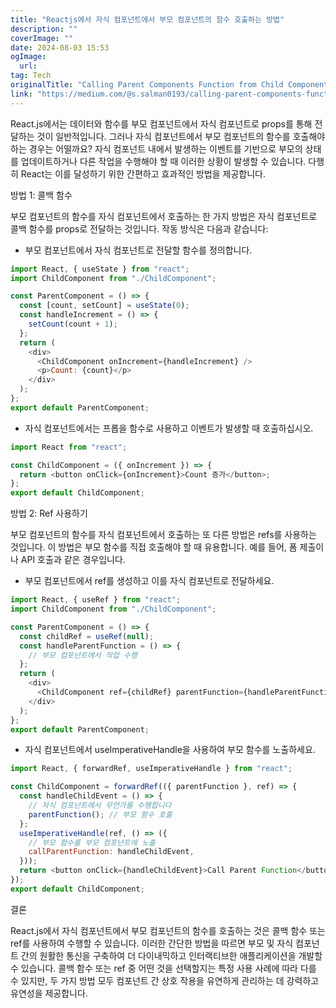 ```yaml
---
title: "Reactjs에서 자식 컴포넌트에서 부모 컴포넌트의 함수 호출하는 방법"
description: ""
coverImage: ""
date: 2024-08-03 15:53
ogImage: 
  url: 
tag: Tech
originalTitle: "Calling Parent Components Function from Child Component in Reactjs"
link: "https://medium.com/@s.salman0193/calling-parent-components-function-from-child-component-in-react-js-e2d550ccd66b"
---
```




React.js에서는 데이터와 함수를 부모 컴포넌트에서 자식 컴포넌트로 props를 통해 전달하는 것이 일반적입니다. 그러나 자식 컴포넌트에서 부모 컴포넌트의 함수를 호출해야 하는 경우는 어떨까요? 자식 컴포넌트 내에서 발생하는 이벤트를 기반으로 부모의 상태를 업데이트하거나 다른 작업을 수행해야 할 때 이러한 상황이 발생할 수 있습니다. 다행히 React는 이를 달성하기 위한 간편하고 효과적인 방법을 제공합니다.

방법 1: 콜백 함수

부모 컴포넌트의 함수를 자식 컴포넌트에서 호출하는 한 가지 방법은 자식 컴포넌트로 콜백 함수를 props로 전달하는 것입니다. 작동 방식은 다음과 같습니다:

- 부모 컴포넌트에서 자식 컴포넌트로 전달할 함수를 정의합니다.

<div class="content-ad"></div>

```js
import React, { useState } from "react";
import ChildComponent from "./ChildComponent";

const ParentComponent = () => {
  const [count, setCount] = useState(0);
  const handleIncrement = () => {
    setCount(count + 1);
  };
  return (
    <div>
      <ChildComponent onIncrement={handleIncrement} />
      <p>Count: {count}</p>
    </div>
  );
};
export default ParentComponent;
```

- 자식 컴포넌트에서는 프롭을 함수로 사용하고 이벤트가 발생할 때 호출하십시오.

```js
import React from "react";

const ChildComponent = ({ onIncrement }) => {
  return <button onClick={onIncrement}>Count 증가</button>;
};
export default ChildComponent;
```

방법 2: Ref 사용하기

<div class="content-ad"></div>

부모 컴포넌트의 함수를 자식 컴포넌트에서 호출하는 또 다른 방법은 refs를 사용하는 것입니다. 이 방법은 부모 함수를 직접 호출해야 할 때 유용합니다. 예를 들어, 폼 제출이나 API 호출과 같은 경우입니다.

- 부모 컴포넌트에서 ref를 생성하고 이를 자식 컴포넌트로 전달하세요.

```js
import React, { useRef } from "react";
import ChildComponent from "./ChildComponent";

const ParentComponent = () => {
  const childRef = useRef(null);
  const handleParentFunction = () => {
    // 부모 컴포넌트에서 작업 수행
  };
  return (
    <div>
      <ChildComponent ref={childRef} parentFunction={handleParentFunction} />
    </div>
  );
};
export default ParentComponent;
```

- 자식 컴포넌트에서 useImperativeHandle을 사용하여 부모 함수를 노출하세요.

<div class="content-ad"></div>

```js
import React, { forwardRef, useImperativeHandle } from "react";

const ChildComponent = forwardRef(({ parentFunction }, ref) => {
  const handleChildEvent = () => {
    // 자식 컴포넌트에서 무언가를 수행합니다
    parentFunction(); // 부모 함수 호출
  };
  useImperativeHandle(ref, () => ({
    // 부모 함수를 부모 컴포넌트에 노출
    callParentFunction: handleChildEvent,
  }));
  return <button onClick={handleChildEvent}>Call Parent Function</button>;
});
export default ChildComponent;
```

결론

React.js에서 자식 컴포넌트에서 부모 컴포넌트의 함수를 호출하는 것은 콜백 함수 또는 ref를 사용하여 수행할 수 있습니다. 이러한 간단한 방법을 따르면 부모 및 자식 컴포넌트 간의 원활한 통신을 구축하여 더 다이내믹하고 인터랙티브한 애플리케이션을 개발할 수 있습니다. 콜백 함수 또는 ref 중 어떤 것을 선택할지는 특정 사용 사례에 따라 다를 수 있지만, 두 가지 방법 모두 컴포넌트 간 상호 작용을 유연하게 관리하는 데 강력하고 유연성을 제공합니다.

```

```
